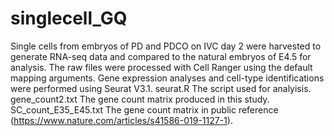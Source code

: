 # singlecell_GQ
Single cells from embryos of PD and PDCO on IVC day 2 were harvested to generate RNA-seq data and compared to the natural embryos of E4.5 for analysis. The raw files were processed with Cell Ranger using the default mapping arguments. Gene expression analyses and cell-type identifications were performed using Seurat V3.1.
seurat.R The script used for analyisis.
gene_count2.txt The gene count matrix produced in this study.
SC_count_E35_E45.txt The gene count matrix in public reference (https://www.nature.com/articles/s41586-019-1127-1).
